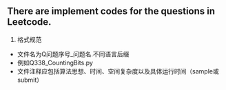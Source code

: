 There are implement codes for the questions in Leetcode.
---

1. 格式规范
 - 文件名为Q问题序号_问题名.不同语言后缀
 - 例如Q338_CountingBits.py
 - 文件注释应包括算法思想、时间、空间复杂度以及具体运行时间（sample或submit）


